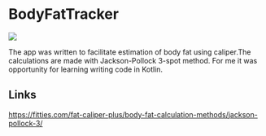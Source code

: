 # BodyFatTracker
![](https://circleci.com/gh/michal-chojnacki/BodyFatTracker.svg?style=shield&circle-token=:circle-token)

The app was written to facilitate estimation of body fat using caliper.The calculations are made with Jackson-Pollock 3-spot method. For me it was opportunity for learning writing code in Kotlin.

## Links
<https://fitties.com/fat-caliper-plus/body-fat-calculation-methods/jackson-pollock-3/>
